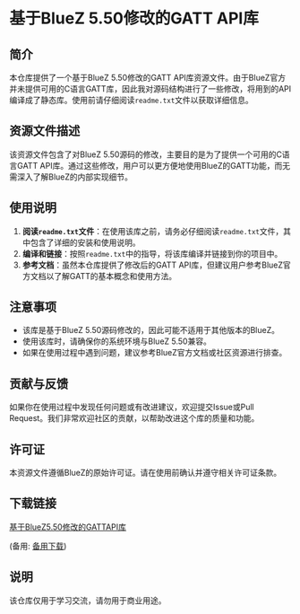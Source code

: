 # 基于BlueZ 5.50修改的GATT API库

## 简介
本仓库提供了一个基于BlueZ 5.50修改的GATT API库资源文件。由于BlueZ官方并未提供可用的C语言GATT库，因此我对源码结构进行了一些修改，将用到的API编译成了静态库。使用前请仔细阅读`readme.txt`文件以获取详细信息。

## 资源文件描述
该资源文件包含了对BlueZ 5.50源码的修改，主要目的是为了提供一个可用的C语言GATT API库。通过这些修改，用户可以更方便地使用BlueZ的GATT功能，而无需深入了解BlueZ的内部实现细节。

## 使用说明
1. **阅读`readme.txt`文件**：在使用该库之前，请务必仔细阅读`readme.txt`文件，其中包含了详细的安装和使用说明。
2. **编译和链接**：按照`readme.txt`中的指导，将该库编译并链接到你的项目中。
3. **参考文档**：虽然本仓库提供了修改后的GATT API库，但建议用户参考BlueZ官方文档以了解GATT的基本概念和使用方法。

## 注意事项
- 该库是基于BlueZ 5.50源码修改的，因此可能不适用于其他版本的BlueZ。
- 使用该库时，请确保你的系统环境与BlueZ 5.50兼容。
- 如果在使用过程中遇到问题，建议参考BlueZ官方文档或社区资源进行排查。

## 贡献与反馈
如果你在使用过程中发现任何问题或有改进建议，欢迎提交Issue或Pull Request。我们非常欢迎社区的贡献，以帮助改进这个库的质量和功能。

## 许可证
本资源文件遵循BlueZ的原始许可证。请在使用前确认并遵守相关许可证条款。

## 下载链接
[基于BlueZ5.50修改的GATTAPI库](https://pan.quark.cn/s/7fe17c02477f) 

(备用: [备用下载](https://pan.baidu.com/s/1KjmLjNH3OJJBxRWFlgPLqA?pwd=1234))

## 说明

该仓库仅用于学习交流，请勿用于商业用途。

